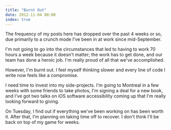 ```yaml
---
title: "Burnt Out"
date: 2012-11-04 00:00
index: true
---
```


The frequency of my posts here has dropped over the past 4 weeks or so, due primarily to a crunch mode I've been in at work since mid-September.

I'm not going to go into the circumstances that led to having to work 70 hours a week because it doesn't matter; the work has to get done, and our team has done a heroic job. I'm really proud of all that we've accomplished.

However, I'm burnt out. I feel myself thinking slower and every line of code I write now feels like a compromise.

I need time to invest into my side-projects. I'm going to Montreal in a few weeks with some friends to take photos, I'm signing a deal for a new book, and I've got two talks on iOS software accessibility coming up that I'm really looking forward to giving.

On Tuesday, I find out if everything we've been working on has been worth it. After that, I'm planning on taking time off to recover. I don't think I'll be back on top of my game for weeks.

<!-- more -->
